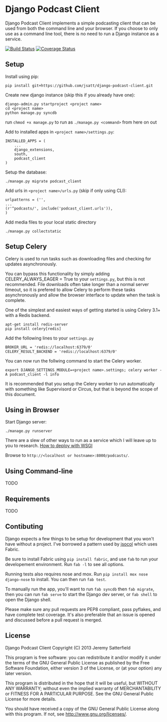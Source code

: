 Django Podcast Client
=====================
Django Podcast Client implements a simple podcasting client that can be used
from both the command line and your browser. If you choose to only use as a
command line tool, there is no need to run a Django instance as a service.

[![Build Status](https://travis-ci.org/jsatt/django-podcast-client.png?branch=master)](https://travis-ci.org/jsatt/django-podcast-client)
[![Coverage Status](https://coveralls.io/repos/jsatt/django-podcast-client/badge.png)](https://coveralls.io/r/jsatt/django-podcast-client)

Setup
-----
Install using pip:

    pip install git+https://github.com/jsatt/django-podcast-client.git

Create new django instance (skip this if you already have one):

    django-admin.py startproject <project name>
    cd <project name>
    python manage.py syncdb

run `chmod +x manage.py` to run as `./manage.py <command>` from here on out

Add to installed apps in `<project name>/settings.py`:

    INSTALLED_APPS = (
        ...
        django_extensions,
        south,
        podcast_client
    )

Setup the database:

    ./manage.py migrate podcast_client

Add urls in `<project name>/urls.py` (skip if only using CLI):

    urlpatterns = ('',
    ...
    (r'^podcasts/', include('podcast_client.urls')),
    )

Add media files to your local static directory

    ./manage.py collectstatic

Setup Celery
------------
Celery is used to run tasks such as downloading files and checking for updates asynchronously.

You can bypass this functionality by simply adding CELERY_ALWAYS_EAGER = True to your `settings.py`, but this is not recommended. File downloads often take longer than a normal server timeout, so it is prefered to allow Celery to perform these tasks asynchronously and allow the browser interface to update when the task is complete.

One of the simplest and easiest ways of getting started is using Celery 3.1+ with a Redis backend.

    apt-get install redis-server
    pip install celery[redis]

Add the following lines to your `settings.py`

    BROKER_URL = 'redis://localhost:6379/0'
    CELERY_RESULT_BACKEND = 'redis://localhost:6379/0'

You can now run the follwing command to start the Celery worker.

    export DJANGO_SETTINGS_MODULE=<project name>.settings; celery worker -A podcast_client -l info

It is recommended that you setup the Celery worker to run automatically with something like Supervisord or Circus, but that is beyond the scope of this document.

Using in Browser
----------------
Start Django server:

    ./manage.py runserver

There are a slew of other ways to run as a service which I will leave up to you
to research.
[How to deploy with WSGI](https://docs.djangoproject.com/en/dev/howto/deployment/wsgi/)

Browse to `http://<localhost or hostname>:8000/podcasts/`.

Using Command-line
------------------
TODO

Requirements
------------
TODO

Contibuting
-----------
Django expects a few things to be setup for development that you won't have
without a project.  I've borrowed a pattern used by
[jsocol](https://github.com/jsocol) which uses Fabric.

Be sure to install Fabric using `pip install fabric`, and use `fab` to run your
developement environment. Run `fab -l` to see all options.

Running tests also requires nose and mox. Run
`pip install mox nose django-nose` to install. You can then run `fab test`.

To manually run the app, you'll want to run `fab syncdb` then `fab migrate`,
then you can run `fab serve` to start the Django dev server, or `fab shell` to
open the Django shell.

Please make sure any pull requests are PEP8 compliant, pass pyflakes, and have
complete test coverage. It's also preferable that an issue is opened and
discussed before a pull request is merged.

License
-------

Django Podcast Client
Copyright (C) 2013 Jeremy Satterfield

This program is free software: you can redistribute it and/or modify
it under the terms of the GNU General Public License as published by
the Free Software Foundation, either version 3 of the License, or
(at your option) any later version.

This program is distributed in the hope that it will be useful,
but WITHOUT ANY WARRANTY; without even the implied warranty of
MERCHANTABILITY or FITNESS FOR A PARTICULAR PURPOSE.  See the
GNU General Public License for more details.

You should have received a copy of the GNU General Public License
along with this program.  If not, see <http://www.gnu.org/licenses/>.
